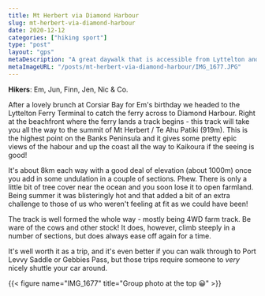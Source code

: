 ```yaml
---
title: Mt Herbert via Diamond Harbour
slug: mt-herbert-via-diamond-harbour
date: 2020-12-12
categories: ["hiking sport"]
type: "post"
layout: "gps"
metaDescription: "A great daywalk that is accessible from Lyttelton and Christchurch. Fore more adventure catch the ferry to and fro Diamond Harbour!"
metaImageURL: "/posts/mt-herbert-via-diamond-harbour/IMG_1677.JPG"
---
```


__Hikers__: Em, Jun, Finn, Jen, Nic & Co.

After a lovely brunch at Corsiar Bay for Em's birthday we headed to the Lyttelton Ferry Terminal to catch the ferry across to Diamond Harbour. Right at the beachfront where the ferry lands a track begins - this track will take you all the way to the summit of Mt Herbert / Te Ahu Patiki (919m). This is the highest point on the Banks Peninsula and it gives some pretty epic views of the habour and up the coast all the way to Kaikoura if the seeing is good!

It's about 8km each way with a good deal of elevation (about 1000m) once you add in some undulation in a couple of sections. Phew. There is only a little bit of tree cover near the ocean and you soon lose it to open farmland. Being summer it was blisteringly hot and that added a bit of an extra challenge to those of us who weren't feeling at fit as we could have been!

The track is well formed the whole way - mostly being 4WD farm track. Be ware of the cows and other stock! It does, however, climb steeply in a number of sections, but does always ease off again for a time.

It's well worth it as a trip, and it's even better if you can walk through to Port Levvy Saddle or Gebbies Pass, but those trips require someone to _very_ nicely shuttle your car around.

{{< figure name="IMG_1677" title="Group photo at the top 😀" >}}